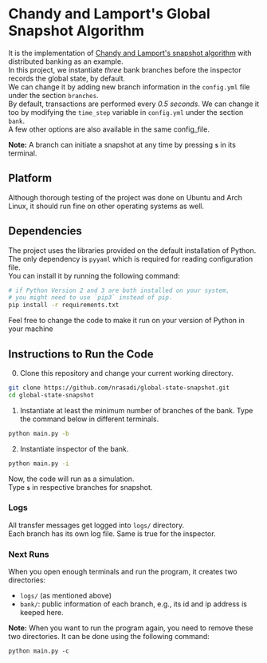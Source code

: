 # Chandy and Lamport's Global Snapshot Algorithm

It is the implementation of [Chandy and Lamport's snapshot algorithm](https://lamport.azurewebsites.net/pubs/chandy.pdf) with distributed banking as an example.   
In this project, we instantiate *three* bank branches before the inspector records the global state, by default.   
We can change it by adding new branch information in the `config.yml` file under the section `branches`.   
By default, transactions are performed every *0.5 seconds*. We can change it too by modifying the `time_step` variable in `config.yml` under the section `bank`.   
A few other options are also available in the same config_file.

**Note:** A branch can initiate a snapshot at any time by pressing **`s`** in its terminal.

## Platform
Although thorough testing of the project was done on Ubuntu and Arch Linux, it should run fine on other operating systems as well.

## Dependencies

The project uses the libraries provided on the default installation of Python.
The only dependency is `pyyaml` which is required for reading configuration file.   
You can install it by running the following command:

```sh
# if Python Version 2 and 3 are both installed on your system,
# you might need to use `pip3` instead of pip.
pip install -r requirements.txt
```
<!-- However, using the `Literal` type from the `typing` module makes the minimum supported version of Python 3.8.-->
Feel free to change the code to make it run on your version of Python in your machine

## Instructions to Run the Code

0. Clone this repository and change your current working directory.

```sh
git clone https://github.com/nrasadi/global-state-snapshot.git
cd global-state-snapshot
```

1. Instantiate at least the minimum number of branches of the bank.
Type the command below in different terminals.

```sh
python main.py -b
```

2. Instantiate inspector of the bank.
```bash
python main.py -i
```

Now, the code will run as a simulation.   
Type **`s`** in respective branches for snapshot.

### Logs

All transfer messages get logged into `logs/` directory.   
Each branch has its own log file. Same is true for the inspector.

### Next Runs
When you open enough terminals and run the program, it creates two directories:

- `logs/` (as mentioned above)
- `bank/`: public information of each branch, e.g., its id and ip address is keeped here.

**Note:** When you want to run the program again, you need to remove these two directories.
It can be done using the following command:
```shell
python main.py -c
```
